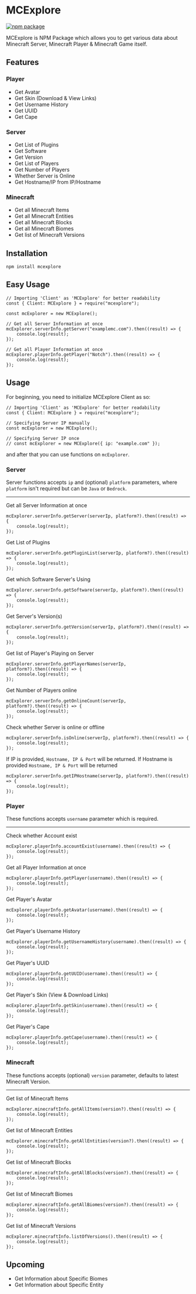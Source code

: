 # MCExplore
[![npm package](https://nodei.co/npm/js.poke.png?downloads=true&downloadRank=true&stars=true)](https://nodei.co/npm/js.poke/)

MCExplore is NPM Package which allows you to get various data about Minecraft Server, Minecraft Player & Minecraft Game itself.
## Features
### Player
* Get Avatar
* Get Skin (Download & View Links)
* Get Username History
* Get UUID
* Get Cape
### Server
* Get List of Plugins
* Get Software
* Get Version
* Get List of Players
* Get Number of Players
* Whether Server is Online
* Get Hostname/IP from IP/Hostname
### Minecraft
* Get all Minecraft Items
* Get all Minecraft Entities
* Get all Minecraft Blocks
* Get all Minecraft Biomes
* Get list of Minecraft Versions

## Installation
```
npm install mcexplore
```

## Easy Usage
```
// Importing 'Client' as 'MCExplore' for better readability
const { Client: MCExplore } = require("mcexplore");

const mcExplorer = new MCExplore();

// Get all Server Information at once
mcExplorer.serverInfo.getServer("examplemc.com").then((result) => {
    console.log(result);
});

// Get all Player Information at once
mcExplorer.playerInfo.getPlayer("Notch").then((result) => {
    console.log(result);
});
```

## Usage
For beginning, you need to initialize MCExplore Client as so:
```
// Importing 'Client' as 'MCExplore' for better readability
const { Client: MCExplore } = require("mcexplore");

// Specifying Server IP manually
const mcExplorer = new MCExplore();

// Specifying Server IP once
// const mcExplorer = new MCExplore({ ip: "example.com" });
```
and after that you can use functions on `mcExplorer`.
### **Server**
Server functions accepts `ip` and (optional) `platform` parameters, where `platform` isn't required but can be `Java` or `Bedrock`.
___
Get all Server Information at once
```
mcExplorer.serverInfo.getServer(serverIp, platform?).then((result) => {
    console.log(result);
});
```
Get List of Plugins
```
mcExplorer.serverInfo.getPluginList(serverIp, platform?).then((result) => {
    console.log(result);
});
```
Get which Software Server's Using
```
mcExplorer.serverInfo.getSoftware(serverIp, platform?).then((result) => {
    console.log(result);
});
```
Get Server's Version(s)
```
mcExplorer.serverInfo.getVersion(serverIp, platform?).then((result) => {
    console.log(result);
});
```
Get list of Player's Playing on Server
```
mcExplorer.serverInfo.getPlayerNames(serverIp, platform?).then((result) => {
    console.log(result);
});
```
Get Number of Players online
```
mcExplorer.serverInfo.getOnlineCount(serverIp, platform?).then((result) => {
    console.log(result);
});
```
Check whether Server is online or offline
```
mcExplorer.serverInfo.isOnline(serverIp, platform?).then((result) => {
    console.log(result);
});
```
If IP is provided, `Hostname, IP & Port` will be returned.
If Hostname is provided `Hostname, IP & Port` will be returned
```
mcExplorer.serverInfo.getIPHostname(serverIp, platform?).then((result) => {
    console.log(result);
});
```
### **Player**
These functions accepts `username` parameter which is required.
___
Check whether Account exist
```
mcExplorer.playerInfo.accountExist(username).then((result) => {
    console.log(result);
});
```
Get all Player Information at once
```
mcExplorer.playerInfo.getPlayer(username).then((result) => {
    console.log(result);
});
```
Get Player's Avatar
```
mcExplorer.playerInfo.getAvatar(username).then((result) => {
    console.log(result);
});
```
Get Player's Username History
```
mcExplorer.playerInfo.getUsernameHistory(username).then((result) => {
    console.log(result);
});
```
Get Player's UUID
```
mcExplorer.playerInfo.getUUID(username).then((result) => {
    console.log(result);
});
```
Get Player's Skin (View & Download Links)
```
mcExplorer.playerInfo.getSkin(username).then((result) => {
    console.log(result);
});
```
Get Player's Cape
```
mcExplorer.playerInfo.getCape(username).then((result) => {
    console.log(result);
});
```
### **Minecraft**
These functions accepts (optional) `version` parameter, defaults to latest Minecraft Version.
___
Get list of Minecraft Items
```
mcExplorer.minecraftInfo.getAllItems(version?).then((result) => {
    console.log(result);
});
```
Get list of Minecraft Entities
```
mcExplorer.minecraftInfo.getAllEntities(version?).then((result) => {
    console.log(result);
});
```
Get list of Minecraft Blocks
```
mcExplorer.minecraftInfo.getAllBlocks(version?).then((result) => {
    console.log(result);
});
```
Get list of Minecraft Biomes
```
mcExplorer.minecraftInfo.getAllBiomes(version?).then((result) => {
    console.log(result);
});
```
Get list of Minecraft Versions
```
mcExplorer.minecraftInfo.listOfVersions().then((result) => {
    console.log(result);
});
```

## Upcoming
* Get Information about Specific Biomes
* Get Information about Specific Entity